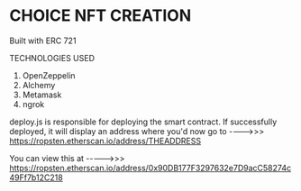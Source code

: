 # CHOICE NFT CREATION 
Built with ERC 721

TECHNOLOGIES USED 

1. OpenZeppelin
2. Alchemy
3. Metamask
4. ngrok

deploy.js is responsible for deploying the smart contract. 
If successfully deployed, it will display an address where you'd now go to ---->>> https://ropsten.etherscan.io/address/THEADDRESS



You can view this at ----->>>   https://ropsten.etherscan.io/address/0x90DB177F3297632e7D9acC58274c49Ff7b12C218

